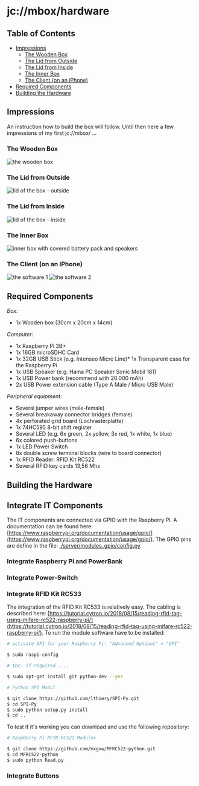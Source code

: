 # jc://mbox/hardware

## Table of Contents

- [Impressions](#impressions)
  - [The Wooden Box](#the-wooden-box)
  - [The Lid from Outside](#the-lid-from-outside)
  - [The Lid from Inside](#the-lid-from-inside)
  - [The Inner Box](#the-inner-box)
  - [The Client (on an iPhone)](#the-client-on-an-iphone)
- [Required Components](#required-components)
- [Building the Hardware](#building-the-hardware)

## Impressions

An instruction how to build the box will follow. Until then here a few impressions of my first jc://mbox/ ...

### The Wooden Box
![the wooden box](mbox.jpg)

### The Lid from Outside
![lid of the box - outside](mbox_detail_0.jpg)

### The Lid from Inside
![lid of the box - inside](mbox_detail_1.jpg)

### The Inner Box
![inner box with covered battery pack and speakers](mbox_detail_2.jpg)

### The Client (on an iPhone)
![the software 1](mbox_client_detail_1.png)
![the software 2](mbox_client_detail_2.png)

## Required Components

*Box:*
* 1x Wooden box (30cm x 20cm x 14cm)

*Computer:*
* 1x Raspberry Pi 3B+
* 1x 16GB microSDHC Card
* 1x 32GB USB Stick (e.g. Intenseo Micro Line)* 1x Transparent case for the Raspberry Pi
* 1x USB Speaker (e.g. Hama PC Speaker Sonic Mobil 181)
* 1x USB Power bank (recommend with 20.000 mAh)
* 2x USB Power extension cable (Type A Male / Micro USB Male)

*Peripheral equipment:*
* Several jumper wires (male-female)
* Several breakaway connector bridges (female)
* 4x perforated grid board (Lochrasterplatte)
* 1x 74HC595 8-bit shift register
* Several LED (e.g. 6x green, 2x yellow, 3x red, 1x white, 1x blue)
* 6x colored push-buttons
* 1x LED Power Switch
* 8x double screw terminal blocks (wire to board connector)
* 1x RFID Reader: RFID Kit RC522
* Several RFID key cards 13,56 Mhz

## Building the Hardware
## Integrate IT Components

The IT components are connected via GPIO with the Raspberry Pi. A documentation can be found here: [https://www.raspberrypi.org/documentation/usage/gpio/](https://www.raspberrypi.org/documentation/usage/gpio/).
The GPIO pins are define in the file: [./server/modules_gpio/config.py](../server/modules_gpio/config.py).

### Integrate Raspberry Pi and PowerBank
### Integrate Power-Switch
### Integrate RFID Kit RC533

The integration of the RFID Kit RC533 is relatively easy. The cabling is described here: [https://tutorial.cytron.io/2018/08/15/reading-rfid-tag-using-mifare-rc522-raspberry-pi/](https://tutorial.cytron.io/2018/08/15/reading-rfid-tag-using-mifare-rc522-raspberry-pi/).
To run the module software have to be installed:

```bash
# activate SPI for your Raspberry Pi: "Advanced Options" > "SPI"

$ sudo raspi-config

# tbc. if required ....

$ sudo apt-get install git python-dev --yes

# Python SPI Modul

$ git clone https://github.com/lthiery/SPI-Py.git
$ cd SPI-Py
$ sudo python setup.py install
$ cd ..
```

To test if it's working you can download and use the following repository:

```bash
# Raspberry Pi RFID RC522 Modules

$ git clone https://github.com/mxgxw/MFRC522-python.git
$ cd MFRC522-python
$ sudo python Read.py
```

### Integrate Buttons
